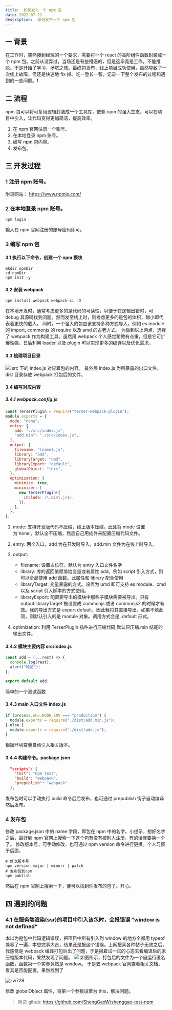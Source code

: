 ```yaml
---
title:  如何发布一个 npm 包
date: 2022-07-21
description:  如何发布一个 npm 包
---
```



## 一 背景

在工作时，突然接到经理的一个要求，需要将一个 react 的高阶组件函数封装成一个 npm 包。之前从没弄过，当场还是有些懵逼的，但是这毕竟是工作，不能推脱。于是开始了学习、汤坑之旅。最终包发布，线上项目成功使用，虽然导致了一次线上故障，但还是快速地 fix 掉。吃一堑长一智，记录一下整个发布的过程和遇到的一些问题。f

## 二 流程

npm 包可以将可复用逻辑封装成一个工具库，依赖 npm 的强大生态，可以在项目中引入，让代码变得更加简洁，提高效率。

1. 在 npm 官网注册一个账号。
2. 在本地登录 npm 账号。
3. 编写 npm 包内容。
4. 发布包。

## 三 开发过程

### 1 注册 npm 账号。

附录网站： https://www.npmjs.com/

### 2 在本地登录 npm 账号。

```shell
npm login
```

输入在 npm 官网注册的账号密码即可。

### 3 编写 npm 包

#### 3.1 执行以下命令，创建一个 npm 模块

```shell
mkdir npmDir
cd npmDir
npm init -y
```

#### 3.2 安装 webpack

```shell
npm install webpack webpack-ci -D
```

在本地开发时，通常考虑更多的是代码的可读性，以便于在逻辑出错时，可 debug 其源码找到问题。然而发至线上时，则考虑更多的是包的体积，越小即代表着更快的载入。
同时，一个强大的包应该支持多种方式导入，例如 es module 的 import, commonjs 的 require 以及 amd 的古老方式。
为做到以上两点，选择了 webpack 作为构建工具。虽然用 webpack 个人感觉稍微有点重，但是它可扩展性强，日后利用 loader 以及 plugin 可以实现更多的编译以及优化需求。

#### 3.3 梳理项目目录

![](https://shenggao.oss-cn-beijing.aliyuncs.com/blog/2020/05/31/15909328330064.jpg)
src 下的 index.js 对应着包的内容。
最外层 index.js 为所暴露的出口文件。
dist 目录存放 webpack 打包后的文件。

#### 3.4 编写对应内容

##### 3.4.1 webpack.config.js

```js
const TerserPlugin = require("terser-webpack-plugin");
module.exports = {
  mode: "none",
  entry: {
    add: "./src/index.js",
    "add.min": "./src/index.js",
  },
  output: {
    filename: "[name].js",
    library: "add",
    libraryTarget: "umd",
    libraryExport: "default",
    globalObject: "this",
  },
  optimization: {
    minimize: true,
    minimizer: [
      new TerserPlugin({
        include: /\.min\.js$/,
      }),
    ],
  },
};
```

1. mode: 支持开发版代码不压缩，线上版本压缩。此处将 mode 设置为'none'，默认全不压缩，然后自己用插件来配置压缩代码文件。
2. entry: 两个入口，add 为在开发时导入，add.min 文件为在线上时导入。
3. output:

   - filename: 设置占位符。默认为 entry 入口文件名字
   - library: 库的返回值赋值给变量或者属性 add。例如 script 引入方式，则可以全局使用 add 函数。此属性和 library 配合使用
   - libraryTarget: 变量暴露的方式。设置为 umd 即可支持 es module、cmd 以及 script 引入脚本的方式使用。
   - libraryExport: 配置要导出的模块中那些子模块需要被导出。只有 output.libraryTarget 被设置成 commonjs 或者 commonjs2 的时候才有效。我的导出方式是 export default，因此我将其直接导出。如果不填此项，则默认引入的是 module 对象。调用方式会是 .default 形式。

4. optimization: 利用 TerserPlugin 插件进行压缩代码,默认只压缩.min 结尾的输出文件。

#### 3.4.2 模块主要内容 src/index.js

```js
const add = (...rest) => {
  console.log(rest);
  alert("哈哈");
};

export default add;
```

简单的一个测试函数

#### 3.4.3 main 入口文件 index.js

```js
if (process.env.NODE_ENV === "production") {
  module.exports = require("./dist/add.min.js");
} else {
  module.exports = require("./dist/add.js");
}
```

根据环境变量自动引入相关版本。

#### 3.4.4 构建命令。package.json

```json
  "scripts": {
    "test": "npm test",
    "build": "webpack",
    "prepublish": "webpack"
  },
```

发布包时可以手动执行 build 命令后后发布，也可通过 prepublish 钩子自动编译然后发布。

### 4 发布包

修改 package.json 中的 name 字段，即包在 npm 中的名字。小提示，想好名字之后，最好到 npm 官网上搜索一下这个包有没有被别人注册，有的话就要换一个了。
修改版本号，可手动修改，也可通过 npm version 命令进行更换。个人习惯于后面。

```shell
# 修改版本号
npm version major | minorr | patch
# 发布包到npm
npm publish
```

然后在 npm 官网上搜索一下，便可以找到你发布的包了。开心。

## 四 遇到的问题

### 4.1 在服务端渲染(ssr)的项目中引入该包时，会报错误 ”window is not defined“

本以为是包中代码逻辑错误，把项目中所有引入到 window 的地方全都用 typeof 兼容了一遍，本想完事大吉，结果还是报这个错误。上网搜索各种帖子无效之后，我感觉是 webpack 编译打包后出了问题，于是报着试一试的心态去看编译后的未压缩版本代码，果然发现了问题。
![](https://shenggao.oss-cn-beijing.aliyuncs.com/blog/2020/05/31/15909384148354.jpg)
如图所示，打包后的文件为一个自运行匿名函数，函数第一个实参竟然是 window。
于是去 webpack 官网查看相关文档，看其是否能配置。果然找到了

![-w728](https://shenggao.oss-cn-beijing.aliyuncs.com/blog/2020/05/31/15909386807183.jpg)

修改 globalObject 属性，将第一个参数设置为 this，解决问题。

> 附录
> gihub: https://github.com/ShengGaoW/shenggao-test-npm
